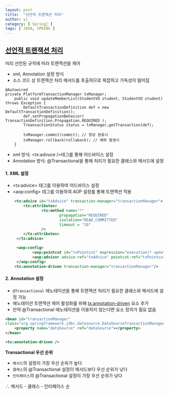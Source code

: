 ```yaml
---
layout: post
title:  "선언적 트랜잭션 처리"
author: yj
category: [ Spring🌱 ]
tags: [ JAVA, SPRING ]
---
```



## <a href="#">선언적 트랜잭션 처리</a>

미리 선언된 규칙에 따라 트랜잭션을 제어
- xml, Annotation 설정 방식
- 소스 코드 상 트랜잭션 처리 메서드를 호출하므로 복잡하고 가독성이 떨어짐
```
@Autowired
private PlatformTransactionManager txManager;
    public void updateMemberList(StudentVO student, StudentVO student) throws Exception {
        DefaultTransactionDefinition def = new DefaultTransactionDefinition();
        def.setPropagationBehavior( TransactionDefinition.Propagation.REQUIRED );
        TreansactionStatus status = txManager,getTransaction(def);

        txManager.commit(commit); // 정상 완료시
        txManager.rollback(rollaback); // 예외 발생시
    }
```

- xml 방식: \<tx:advuce />태그를 통해 어드바이스 설정
- Annotation 방식: @Transactional을 통해 처리가 필요한 클래스와 메서드에 설정

#### 1. XML 설정

- \<tx:advice> 태그를 이용하여 어드바이스 설정
- \<aop:config> 태그를 이용하여 AOP 설정를 통해 트랜잭션 적용
```xml
   	<tx:advice id="txAdvice" transaction-manager="transactionManager">
        <tx:attributes>
                <tx:method name="*" 
                		propagation="REQUIRED" 
                		isolation="READ_COMMITTED"
                		timeout = "10" 
                />
        </tx:attributes>
 	 </tx:advice> 

	 <aop:config>
	        <aop:pointcut id="txPointcut" expression="execution(* updateMemberList(..))" />
	        <aop:advisor advice-ref="txAdvice" pointcut-ref="txPointcut" />
	 </aop:config>
	<tx:annotation-driven transaction-manager="transactionManager"/>
```

#### 2. Annotation 설정

- `@Transactional` 애노테이션을 통해 트랜잭션 처리가 필요한 클래스와 메서드에 설정 가능
- 애노테이션 트랜잭션 제어 활성화를 위해 <tx:annotation-driven> 요소 추가
- 만약 @Transactional 애노테이션을 이용하지 않는다면 요소 정의가 필요 없음

```xml
<bean id="transactionManager"
class="org.springframework.jdbc.datasource.DataSourceTransactionManager">
    <property name="dataSource" ref="dataSource"></property>
</bean>

<tx:annotation-driven />
```

**Transactional 우선 순위**

- `메서드`의 설정이 가장 우선 순위가 높다
- `클래스`의 @Transactional 설정이 메서드보다 우선 순위가 낮다
- `인터페이스`의 @Transactional 설정이 가장 우선 순위가 낮다

∴ 메서드 - 클래스 - 인터페이스 순